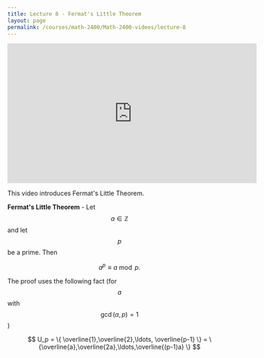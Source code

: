 ```yaml
---
title: Lecture 8 - Fermat's Little Theorem
layout: page
permalink: /courses/math-2400/Math-2400-videos/lecture-8
---
```

<iframe width="560" height="315" src="https://www.youtube.com/embed/hOnJFZ_5lLI" title="YouTube video player" frameborder="0" allow="accelerometer; autoplay; clipboard-write; encrypted-media; gyroscope; picture-in-picture" allowfullscreen></iframe>

This video introduces Fermat's Little Theorem.

**Fermat's Little Theorem** - Let $$ a\in \mathbb{Z} $$ and let $$ p $$ be a prime. Then

$$ a^p\equiv a\bmod{p}. $$

The proof uses the following fact (for $$ a $$ with $$ \gcd(a,p) = 1 $$)

$$ U_p = \{ \overline{1},\overline{2},\ldots, \overline{p-1} \} = \{\overline{a},\overline{2a},\ldots,\overline{(p-1)a} \} $$

